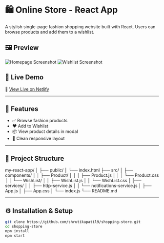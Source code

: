 # 🛍️ Online Store - React App

A stylish single-page fashion shopping website built with React. Users can browse products and add them to a wishlist.

## 🖼️ Preview

![Homepage Screenshot](assets/homepage.png)
![Wishlist Screenshot](assets/wishlist.png)


## 🚀 Live Demo

🔗 [View Live on Netlify](https://onlinestore090.netlify.app/)  


---


## 🧩 Features

- ✅ Browse fashion products
- ❤️ Add to Wishlist
- 📦 View product details in modal
- 💅 Clean responsive layout

---

## 📁 Project Structure

my-react-app/
│
├── public/
│ └── index.html
├── src/
│ ├── components/
│ │ ├── Product/
│ │ │ ├── Product.js
│ │ │ └── Product.css
│ │ └── WishList/
│ │ ├── WishList.js
│ │ └── WishList.css
│ ├── services/
│ │ ├── http-service.js
│ │ └── notifications-service.js
│ ├── App.js
│ ├── App.css
│ └── index.js
└── README.md


---

## ⚙️ Installation & Setup

```bash
git clone https://github.com/shrutikapatil9/shopping-store.git
cd shopping-store
npm install
npm start

